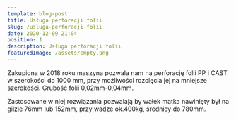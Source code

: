 ```yaml
---
template: blog-post
title: Usługa perforacji folii
slug: /usluga-perforacji-folii
date: 2020-12-09 21:04
position: 1
description: Usługa perforacji folii
featuredImage: /assets/empty.png
---
```

Zakupiona w 2018 roku maszyna pozwala nam na perforację folii PP i CAST w szerokości do 1000 mm, przy możliwości rozcięcia jej na mniejsze szerokości. Grubość folii 0,02mm-0,04mm.

Zastosowane w niej rozwiązania pozwalają by wałek matka nawinięty był na gilzie 76mm lub 152mm, przy wadze ok.400kg, średnicy do 780mm.
